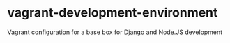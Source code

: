 # vagrant-development-environment
Vagrant configuration for a base box for Django and Node.JS development
